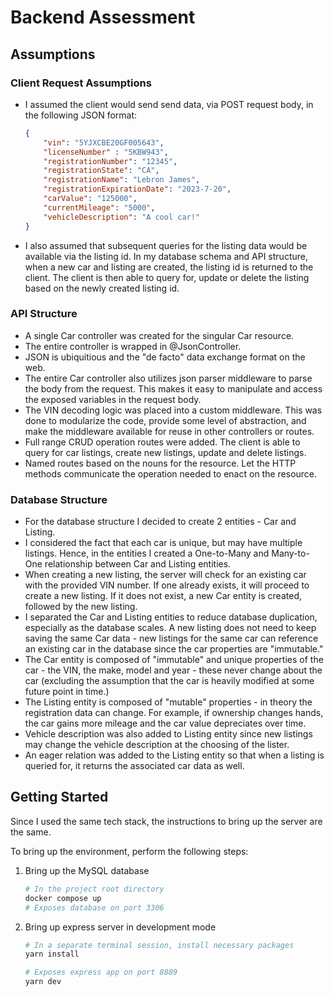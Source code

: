 # Backend Assessment

## Assumptions

### Client Request Assumptions
- I assumed the client would send send data, via POST request body, in the following JSON format:
    ```json
    {
        "vin": "5YJXCBE20GF005643",
        "licenseNumber" : "5KBW943",
        "registrationNumber": "12345",
        "registrationState": "CA",
        "registrationName": "Lebron James",
        "registrationExpirationDate": "2023-7-20",
        "carValue": "125000",
        "currentMileage": "5000",
        "vehicleDescription": "A cool car!"
    }
    ```
- I also assumed that subsequent queries for the listing data would be available via the listing id. In my database schema and API structure, when a new car and listing are created, the listing id is returned to the client. The client is then able to query for, update or delete the listing based on the newly created listing id.

### API Structure
- A single Car controller was created for the singular Car resource.
- The entire controller is wrapped in @JsonController.
- JSON is ubiquitious and the "de facto" data exchange format on the web.
- The entire Car controller also utilizes json parser middleware to parse the body from the request. This makes it easy to manipulate and access the exposed variables in the request body.
- The VIN decoding logic was placed into a custom middleware. This was done to modularize the code, provide some level of abstraction, and make the middleware available for reuse in other controllers or routes.
- Full range CRUD operation routes were added. The client is able to query for car listings, create new listings, update and delete listings.
- Named routes based on the nouns for the resource. Let the HTTP methods communicate the operation needed to enact on the resource.


### Database Structure
- For the database structure I decided to create 2 entities - Car and Listing.
- I considered the fact that each car is unique, but may have multiple listings. Hence, in the entities I created a One-to-Many and Many-to-One relationship between Car and Listing entities.
- When creating a new listing, the server will check for an existing car with the provided VIN number.  If one already exists, it will proceed to create a new listing. If it does not exist, a new Car entity is created, followed by the new listing.
- I separated the Car and Listing entities to reduce database duplication, especially as the database scales. A new listing does not need to keep saving the same Car data - new listings for the same car can reference an existing car in the database since the car properties are "immutable."
- The Car entity is composed of "immutable" and unique properties of the car - the VIN, the make, model and year - these never change about the car (excluding the assumption that the car is heavily modified at some future point in time.)
- The Listing entity is composed of "mutable" properties - in theory the registration data can change.  For example, if ownership changes hands, the car gains more mileage and the car value depreciates over time.
- Vehicle description was also added to Listing entity since new listings may change the vehicle description at the choosing of the lister.
- An eager relation was added to the Listing entity so that when a listing is queried for, it returns the associated car data as well.


## Getting Started

Since I used the same tech stack, the instructions to bring up the server are the same.

To bring up the environment, perform the following steps:

1. Bring up the MySQL database

    ```bash
    # In the project root directory
    docker compose up
    # Exposes database on port 3306
    ```

2. Bring up express server in development mode

    ```bash
    # In a separate terminal session, install necessary packages
    yarn install

    # Exposes express app on port 8889
    yarn dev
    ```
